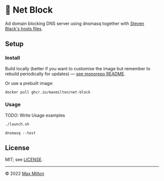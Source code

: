 # 🛑 Net Block

Ad domain blocking DNS server using dnsmasq together with [Steven Black's hosts files](https://github.com/StevenBlack/hosts).

## Setup

### Install

Build locally (better if you want to customise the image but remember to rebuild periodically for updates) — [see monorepo README](https://github.com/MaxMilton/dockerfiles/blob/master/README.md).

Or use a prebuilt image:

```sh
docker pull ghcr.io/maxmilton/net-block
```

### Usage

TODO: Write Usage examples

```sh
./launch.sh
```

`dnsmasq --test`

## License

MIT; see [LICENSE](https://github.com/MaxMilton/dockerfiles/blob/master/LICENSE).

---

© 2022 [Max Milton](https://maxmilton.com)
